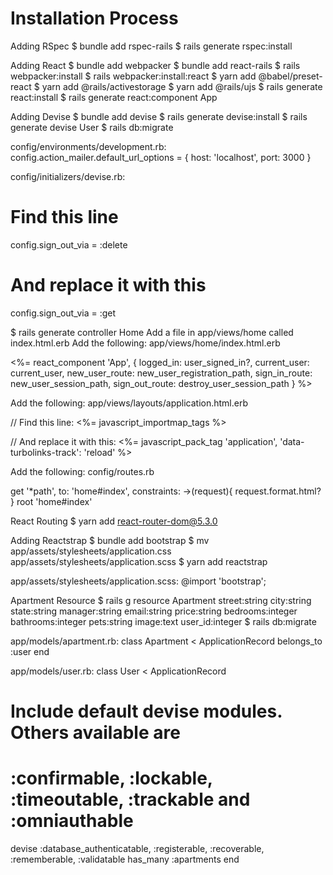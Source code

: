 # Installation Process

Adding RSpec
$ bundle add rspec-rails
$ rails generate rspec:install

Adding React
$ bundle add webpacker
$ bundle add react-rails
$ rails webpacker:install
$ rails webpacker:install:react
$ yarn add @babel/preset-react
$ yarn add @rails/activestorage
$ yarn add @rails/ujs
$ rails generate react:install
$ rails generate react:component App

Adding Devise
$ bundle add devise
$ rails generate devise:install
$ rails generate devise User
$ rails db:migrate

config/environments/development.rb:
config.action_mailer.default_url_options = { host: 'localhost', port: 3000 }

config/initializers/devise.rb:
# Find this line
config.sign_out_via = :delete
# And replace it with this
config.sign_out_via = :get

$ rails generate controller Home
Add a file in app/views/home called index.html.erb
Add the following:
app/views/home/index.html.erb

<%= react_component 'App', {
  logged_in: user_signed_in?,
  current_user: current_user,
  new_user_route: new_user_registration_path,
  sign_in_route: new_user_session_path,
  sign_out_route: destroy_user_session_path
} %>

Add the following:
app/views/layouts/application.html.erb

// Find this line:
<%= javascript_importmap_tags %>

// And replace it with this:
<%= javascript_pack_tag 'application', 'data-turbolinks-track': 'reload' %>

Add the following:
config/routes.rb

get '*path', to: 'home#index', constraints: ->(request){ request.format.html? }
root 'home#index'

React Routing
$ yarn add react-router-dom@5.3.0

Adding Reactstrap
$ bundle add bootstrap
$ mv app/assets/stylesheets/application.css app/assets/stylesheets/application.scss
$ yarn add reactstrap

app/assets/stylesheets/application.scss:
@import 'bootstrap';

Apartment Resource
$ rails g resource Apartment street:string city:string state:string manager:string email:string price:string bedrooms:integer bathrooms:integer pets:string image:text user_id:integer
$ rails db:migrate

app/models/apartment.rb:
class Apartment < ApplicationRecord
  belongs_to :user
end

app/models/user.rb:
class User < ApplicationRecord
# Include default devise modules. Others available are
# :confirmable, :lockable, :timeoutable, :trackable and :omniauthable
  devise :database_authenticatable, :registerable,
         :recoverable, :rememberable, :validatable
  has_many :apartments
end
